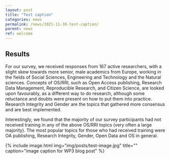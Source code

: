 ```yaml
---
layout: post
title: "Test caption"
categories: news
permalink: /news/2021-11-30-test-caption/
parent: news
ref: welcome
---
```


## Results
For our survey, we received responses from 167 active researchers, with a slight skew towards more senior, male academics from Europe, working in the fields of Social Sciences, Engineering and Technology and the Natural sciences. Concepts of OS/RRI, such as Open Access publishing, Research Data Management, Reproducible Research, and Citizen Science, are looked upon favourably, as a different way to do research, although some reluctance and doubts were present on how to put them into practice. Research Integrity and Gender are the topics that gathered more consensus and are best implemented.

Interestingly, we found that the majority of our survey participants had not received training in any of the above OS/RRI topics (very often a large majority). The most popular topics for those who had received training were OA publishing, Research Integrity, Gender, Open Data and OS in general. 


{% include image.html img="img/posts/test-image.jpg" title="" caption="image caption for WP3 blog post" %}
